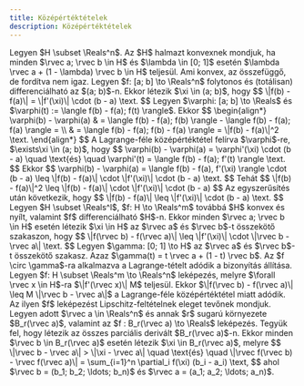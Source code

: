 ```yaml
---
title: Középértéktételek
description: Középértéktételek
---
```


<Definition title="Konvex halmaz" id="definition.3.10">
  Legyen $H \subset \Reals^n$. Az $H$ halmazt konvexnek mondjuk, ha minden
  $\rvec a; \rvec b \in H$ és $\lambda \in [0; 1]$ esetén
  $\lambda \rvec a + (1 - \lambda) \rvec b \in H$ teljesül.
</Definition>

<Note>
  Ami konvex, az összefüggő, de fordítva nem igaz.
</Note>

<Theorem title="Lagrange-tétel" id="theorem.3.5">
  Legyen $f: [a; b] \to \Reals^n$ folytonos és (totálisan) differenciálható
  az $(a; b)$-n. Ekkor létezik $\xi \in (a; b)$, hogy
  $$
    \|f(b) - f(a)\| = \|f'(\xi)\| \cdot (b - a)
    \text.
  $$
  
  <Proof>
    Legyen $\varphi: [a; b] \to \Reals$ és
    $\varphi(t) := \langle f(b) - f(a); f(t) \rangle$. Ekkor
    $$
    \begin{align*}
      \varphi(b) - \varphi(a)
       & = \langle f(b) - f(a); f(b) \rangle - \langle f(b) - f(a); f(a) \rangle = \\
       & = \langle f(b) - f(a); f(b) - f(a) \rangle
      = \|f(b) - f(a)\|^2
      \text.
    \end{align*}
    $$
    A Lagrange-féle középértéktétel felírva $\varphi$-re,
    $\exists\xi \in (a; b)$, hogy
    $$
      \varphi(b) - \varphi(a) = \varphi'(\xi) \cdot (b - a)
      \quad \text{és} \quad
      \varphi'(t) = \langle f(b) - f(a); f'(t) \rangle
      \text.
    $$
    Ekkor
    $$
      \varphi(b) - \varphi(a) = \langle f(b) - f(a), f'(\xi) \rangle \cdot (b - a)
      \leq
      \|f(b) - f(a)\| \cdot \|f'(\xi)\| \cdot (b - a)
      \text.
    $$
    Tehát
    $$
      \|f(b) - f(a)\|^2 \leq \|f(b) - f(a)\| \cdot \|f'(\xi)\| \cdot (b - a)
    $$
    Az egyszerűsítés után következik, hogy
    $$
      \|f(b) - f(a)\| \leq \|f'(\xi)\| \cdot (b - a)
      \text.
    $$
  </Proof>
</Theorem>

<Theorem title="Lagrange-tétel többváltozós függvényekre" id="theorem.3.6">
  Legyen $H \subset \Reals^l$, $f: H \to \Reals^m$ továbbá $H$ konvex és nyílt,
  valamint $f$ differenciálható $H$-n. Ekkor minden $\rvec a; \rvec b \in H$
  esetén létezik $\xi \in H$ az $\rvec a$ és $\rvec b$-t összekötő szakaszon,
  hogy
  $$
    \|f(\rvec b) - f(\rvec a)\| \leq \|f'(\xi)\| \cdot \|\rvec b - \rvec a\|
    \text.
  $$
  
  <Proof>
    Legyen $\gamma: [0; 1] \to H$ az $\rvec a$ és $\rvec b$-t összekötő szakasz.
    Azaz $\gamma(t) = t \rvec a + (1 - t) \rvec b$. Az $f \circ \gamma$-ra
    alkalmazva a Lagrange-tételt adódik a bizonyítás állítása.
  </Proof>
</Theorem>

<Definition title="Lipschitz-feltétel" id="definition.3.11">
  Legyen $f: H \subset \Reals^m \to \Reals^n$ leképezés, melyre
  $\forall \rvec x \in H$-ra $\|f'(\rvec x)\| M$ teljesül. Ekkor
  $\|f(\rvec b) - f(\rvec a)\| \leq M \|\rvec b - \rvec a\|$ a Lagrange-féle
  középértéktétel miatt adódik. Az ilyen $f$ leképezést Lipschitz-feltételnek
  eleget tevőnek mondjuk.
</Definition>

<Theorem title="Cauchy-tétel" id="theorem.3.7">
  Legyen adott $\rvec a \in \Reals^n$ és annak $r$ sugarú környezete
  $B_r(\rvec a)$, valamint az $f : B_r(\rvec a) \to \Reals$ leképezés. Tegyük
  fel, hogy létezik az összes parciális derivált $B_r(\rvec a)$-n. Ekkor minden
  $\rvec b \in B_r(\rvec a)$ esetén létezik $\xi \in B_r(\rvec a)$, melyre
  $$
    \|\rvec b - \rvec a\| > \|\xi - \rvec a\|
    \quad \text{és} \quad
    \|\rvec f(\rvec b) - \rvec f(\rvec a)\| = \sum_{i=1}^n \partial_i f(\xi) (b_i - a_i)
    \text,
  $$
  ahol $\rvec b = (b_1; b_2; \ldots; b_n)$ és
  $\rvec a = (a_1; a_2; \ldots; a_n)$.
</Theorem>